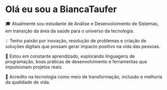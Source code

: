 # Olá eu sou a BiancaTaufer 
🎓 Atualmente sou estudante de Análise e Desenvolvimento de Sistemas, em transição da área da saúde para o universo da tecnologia.

💡 Tenho paixão por inovação, resolução de problemas e criação de soluções digitais que possam gerar impacto positivo na vida das pessoas.

🚀 Estou em constante aprendizado, explorando linguagens de programação, boas práticas de desenvolvimento e ferramentas que impulsionam projetos reais.

🌱 Acredito na tecnologia como meio de transformação, inclusão e melhoria da qualidade de vida.


